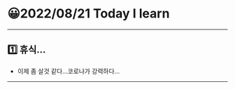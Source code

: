 # 😀2022/08/21 Today I learn
-------------------------
## 1️⃣ 휴식...
  * 이제 좀 살것 같다...코로나가 강력하다...
-------------------------
